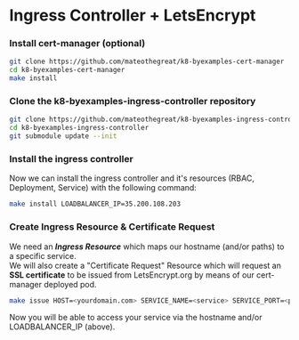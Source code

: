 # Ingress Controller + LetsEncrypt

### Install cert-manager \(optional\)

```bash
git clone https://github.com/mateothegreat/k8-byexamples-cert-manager
cd k8-byexamples-cert-manager
make install
```

### Clone the k8-byexamples-ingress-controller repository

```bash
git clone https://github.com/mateothegreat/k8-byexamples-ingress-controller​
cd k8-byexamples-ingress-controller
git submodule update --init
```

### Install the ingress controller

Now we can install the ingress controller and it's resources \(RBAC, Deployment, Service\) with the following command:

```bash
make install LOADBALANCER_IP=35.200.108.203
```

### Create Ingress Resource & Certificate Request

We need an _**Ingress Resource**_ which maps our hostname \(and/or paths\) to a specific service.  
We will also create a "Certificate Request" Resource which will request an **SSL certificate** to be issued from LetsEncrypt.org by means of our cert-manager deployed pod.

```bash
make issue HOST=<yourdomain.com> SERVICE_NAME=<service> SERVICE_PORT=<port>
```

Now you will be able to access your service via the hostname and/or LOADBALANCER\_IP \(above\).

